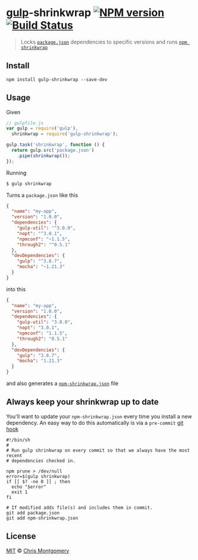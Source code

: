 # [gulp](http://gulpjs.com/)-shrinkwrap [![NPM version][npm-image]][npm-url] [![Build Status][travis-image]][travis-url]

> Locks [`package.json`](https://www.npmjs.org/doc/files/package.json.html#dependencies) dependencies to specific versions and runs [`npm shrinkwrap`](https://www.npmjs.org/doc/cli/npm-shrinkwrap.html)

## Install

```shell
npm install gulp-shrinkwrap --save-dev
```

## Usage

Given

```js
// gulpfile.js
var gulp = require('gulp'),
  shrinkwrap = require('gulp-shrinkwrap');

gulp.task('shrinkwrap', function () {
  return gulp.src('package.json')
    .pipe(shrinkwrap());
});
```

Running

```bash
$ gulp shrinkwrap
```

Turns a `package.json` like this

```json
{
  "name": "my-app",
  "version": "1.0.0",
  "dependencies": {
    "gulp-util": "^3.0.0",
    "nopt": "^3.0.1",
    "npmconf": "~1.1.5",
    "through2": "^0.5.1"
  },
  "devDependencies": {
    "gulp": "^3.8.7",
    "mocha": "~1.21.3"
  }
}
```

into this

```json
{
  "name": "my-app",
  "version": "1.0.0",
  "dependencies": {
    "gulp-util": "3.0.0",
    "nopt": "3.0.1",
    "npmconf": "1.1.5",
    "through2": "0.5.1"
  },
  "devDependencies": {
    "gulp": "3.8.7",
    "mocha": "1.21.3"
  }
}
```

and also generates a [`npm-shrinkwrap.json`](https://www.npmjs.org/doc/cli/npm-shrinkwrap.html) file

## Always keep your shrinkwrap up to date

You'll want to update your `npm-shrinkwrap.json` every time you install a new dependency.
An easy way to do this automatically is via a `pre-commit` [git hook](https://www.kernel.org/pub/software/scm/git/docs/githooks.html)

```shell
#!/bin/sh
#
# Run gulp shrinkwrap on every commit so that we always have the most recent
# dependencies checked in.
 
npm prune > /dev/null
error=$(gulp shrinkwrap)
if [[ $? -ne 0 ]] ; then
  echo "$error"
  exit 1
fi
 
# If modified adds file(s) and includes them in commit.
git add package.json
git add npm-shrinkwrap.json
```

## License

[MIT](http://opensource.org/licenses/MIT) © [Chris Montgomery](http://www.chrismontgomery.info/)

[npm-url]: https://npmjs.org/package/gulp-shrinkwrap
[npm-image]: http://img.shields.io/npm/v/gulp-shrinkwrap.svg
[travis-image]: https://travis-ci.org/chmontgomery/gulp-shrinkwrap.svg?branch=master
[travis-url]: https://travis-ci.org/chmontgomery/gulp-shrinkwrap